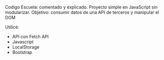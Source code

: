 Codigo Escuela: comentado y explicado.
Proyecto simple en JavaScript sin modularizar. 
Objetivo: consumir datos de una API de terceros y manipular el DOM

Utilicé:
- API con Fetch API
- Javascript
- LocalStorage
- Bootstrap